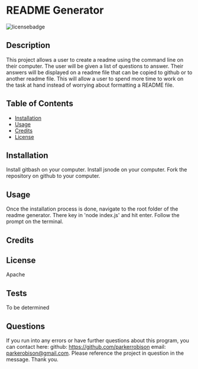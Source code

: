 # README Generator

  ![licensebadge](https://img.shields.io/badge/license-Apache-blue)

  ## Description 
  
  This project allows a user to create a readme using the command line on their computer. The user will be given a list of questions to answer. Their answers will be displayed on a readme file that can be copied to github or to another readme file. This will allow a user to spend more time to work on the task at hand instead of worrying about formatting a README file.
  
  
  ## Table of Contents
  
  * [Installation](#installation)
  * [Usage](#usage)
  * [Credits](#credits)
  * [License](#license)
  

  ## Installation
  
  Install gitbash on your computer. Install jsnode on your computer. Fork the repository on github to your computer.
  
  ## Usage 

  Once the installation process is done, navigate to the root folder of the readme generator. There key in 'node index.js' and hit enter. Follow the prompt on the terminal.
  
  ## Credits
  
  
   
  ## License

  Apache
  
  
  
  
  ## Tests

  To be determined
  

  ## Questions

  If you run into any errors or have further questions about this program, you can contact here: 
  github: https://github.com/parkerrobison 
  email: parkerobison@gmail.com.
  Please reference the project in question in the message. Thank you.
